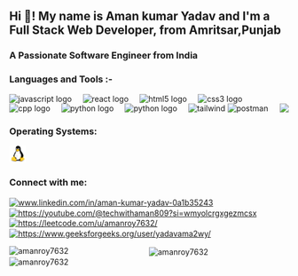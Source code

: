 
###
<h2 align="left">Hi 👋! My name is Aman kumar Yadav and I'm a Full Stack Web Developer, from Amritsar,Punjab</h2>
<h3>A Passionate Software Engineer from India</h3>


###

###
<h3>Languages and Tools :-</h3>
<div align="left">
  <img src="https://cdn.jsdelivr.net/gh/devicons/devicon/icons/javascript/javascript-original.svg" height="30" alt="javascript logo" />
  <img width="12" />
<!--   <img src="https://cdn.jsdelivr.net/gh/devicons/devicon/icons/typescript/typescript-original.svg" height="30" alt="typescript logo"  />
  <img width="12" /> -->
  <img src="https://cdn.jsdelivr.net/gh/devicons/devicon/icons/react/react-original.svg" height="30" alt="react logo"  />
  <img width="12" />
  <img src="https://cdn.jsdelivr.net/gh/devicons/devicon/icons/html5/html5-original.svg" height="30" alt="html5 logo"  />
  <img width="12" />
  <img src="https://cdn.jsdelivr.net/gh/devicons/devicon/icons/css3/css3-original.svg" height="30" alt="css3 logo"  />
  <img width="12" />
  <img src="https://upload.wikimedia.org/wikipedia/commons/thumb/1/18/ISO_C%2B%2B_Logo.svg/459px-ISO_C%2B%2B_Logo.svg.png" height="30" alt="cpp logo"  />
  <img width="12" />
  <img src="https://cdn.jsdelivr.net/gh/devicons/devicon/icons/python/python-original.svg" height="30" alt="python logo"  />
  <img width="12" />
  <img src="https://www.vectorlogo.zone/logos/java/java-icon.svg" height="30" alt="python logo"  />
  <img width="12" />
  <img src="https://www.vectorlogo.zone/logos/tailwindcss/tailwindcss-icon.svg" alt="tailwind" width="30" height="30"/>
<!--   <img src="https://cdn.jsdelivr.net/gh/devicons/devicon/icons/csharp/csharp-original.svg" height="30" alt="csharp logo"  /> -->
<img align="right" height="150" src="https://camo.githubusercontent.com/19db51af5f90f1b152bc0b9078f5fe97053955be5074f03f17019c70345bdcdb/68747470733a2f2f6d69726f2e6d656469756d2e636f6d2f6d61782f313336302f302a37513379765349765f7430696f4a2d5a2e676966"  />
 <img src="https://www.vectorlogo.zone/logos/getpostman/getpostman-icon.svg" alt="postman" width="30" height="30"/>
</div>
<h3>Operating Systems:</h3>
<img src="https://raw.githubusercontent.com/devicons/devicon/master/icons/linux/linux-original.svg" alt="linux" width="30" height="30"/>
 
 
<br>

<h3>Connect with me:</h3>
<p align="left">
<a href="https://linkedin.com/in/www.linkedin.com/in/aman-kumar-yadav-0a1b35243" target="blank"><img align="center" src="https://raw.githubusercontent.com/rahuldkjain/github-profile-readme-generator/master/src/images/icons/Social/linked-in-alt.svg" alt="www.linkedin.com/in/aman-kumar-yadav-0a1b35243" height="30" width="40" /></a>
<a href="https://www.youtube.com/c/https://youtube.com/@techwithaman809?si=wmyolcrgxgezmcsx" target="blank"><img align="center" src="https://raw.githubusercontent.com/rahuldkjain/github-profile-readme-generator/master/src/images/icons/Social/youtube.svg" alt="https://youtube.com/@techwithaman809?si=wmyolcrgxgezmcsx" height="30" width="40" /></a>
<a href="https://www.leetcode.com/https://leetcode.com/u/amanroy7632/" target="blank"><img align="center" src="https://raw.githubusercontent.com/rahuldkjain/github-profile-readme-generator/master/src/images/icons/Social/leet-code.svg" alt="https://leetcode.com/u/amanroy7632/" height="30" width="40" /></a>
<a href="https://auth.geeksforgeeks.org/user/https://www.geeksforgeeks.org/user/yadavama2wy/" target="blank"><img align="center" src="https://raw.githubusercontent.com/rahuldkjain/github-profile-readme-generator/master/src/images/icons/Social/geeks-for-geeks.svg" alt="https://www.geeksforgeeks.org/user/yadavama2wy/" height="30" width="40" /></a>

</p>
<div align="left">
 
</div>

<div align="center">
  <img align="left" src="https://github-readme-stats.vercel.app/api/top-langs?username=amanroy7632&show_icons=true&locale=en&layout=compact" alt="amanroy7632" />
  <img align="center" src="https://github-readme-stats.vercel.app/api?username=amanroy7632&show_icons=true&locale=en" alt="amanroy7632" />
</div>
  <img align="center" src="https://github-readme-streak-stats.herokuapp.com/?user=amanroy7632&" alt="amanroy7632" />


###



<!--<img src="https://github.com/Amanroy7632/Amanroy7632/blob/main/snake.yml" alt="Snake animation" /> -->

###
